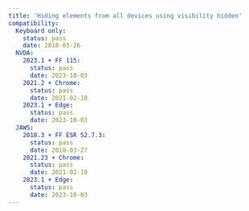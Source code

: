 ```yaml
---
title: 'Hiding elements from all devices using visibility hidden'
compatibility:
  Keyboard only:
    status: pass
    date: 2018-03-26
  NVDA:
    2023.1 + FF 115:
      status: pass
      date: 2023-10-03
    2021.2 + Chrome:
      status: pass
      date: 2021-02-10
    2023.1 + Edge:
      status: pass
      date: 2023-10-03
  JAWS:
    2018.3 + FF ESR 52.7.3:
      status: pass
      date: 2018-03-27
    2021.23 + Chrome:
      status: pass
      date: 2021-02-10
    2023.1 + Edge:
      status: pass
      date: 2023-10-03
---
```

